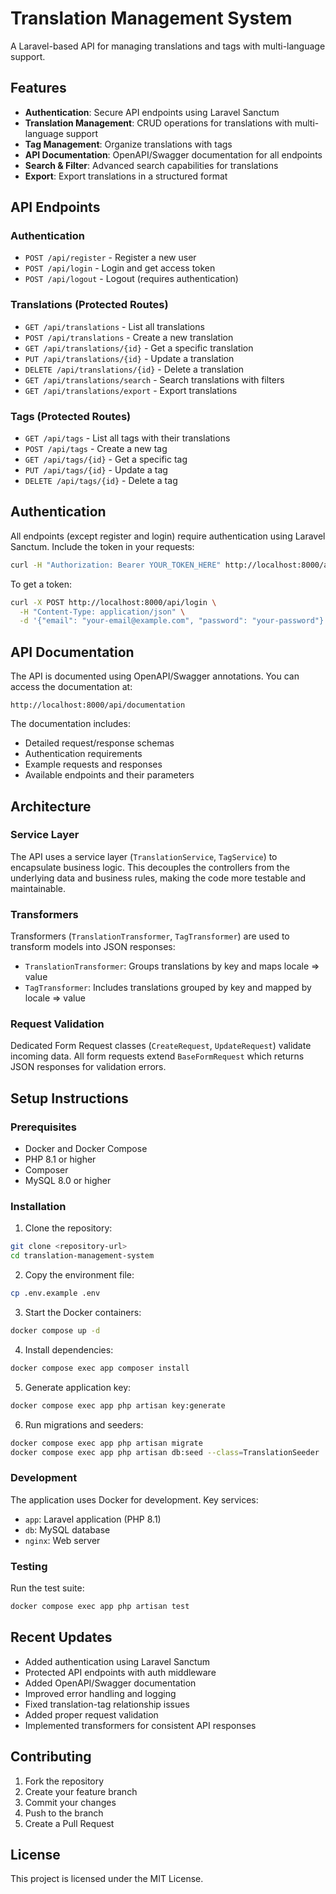 # Translation Management System

A Laravel-based API for managing translations and tags with multi-language support.

## Features

- **Authentication**: Secure API endpoints using Laravel Sanctum
- **Translation Management**: CRUD operations for translations with multi-language support
- **Tag Management**: Organize translations with tags
- **API Documentation**: OpenAPI/Swagger documentation for all endpoints
- **Search & Filter**: Advanced search capabilities for translations
- **Export**: Export translations in a structured format

## API Endpoints

### Authentication
- `POST /api/register` - Register a new user
- `POST /api/login` - Login and get access token
- `POST /api/logout` - Logout (requires authentication)

### Translations (Protected Routes)
- `GET /api/translations` - List all translations
- `POST /api/translations` - Create a new translation
- `GET /api/translations/{id}` - Get a specific translation
- `PUT /api/translations/{id}` - Update a translation
- `DELETE /api/translations/{id}` - Delete a translation
- `GET /api/translations/search` - Search translations with filters
- `GET /api/translations/export` - Export translations

### Tags (Protected Routes)
- `GET /api/tags` - List all tags with their translations
- `POST /api/tags` - Create a new tag
- `GET /api/tags/{id}` - Get a specific tag
- `PUT /api/tags/{id}` - Update a tag
- `DELETE /api/tags/{id}` - Delete a tag

## Authentication

All endpoints (except register and login) require authentication using Laravel Sanctum. Include the token in your requests:

```bash
curl -H "Authorization: Bearer YOUR_TOKEN_HERE" http://localhost:8000/api/tags
```

To get a token:
```bash
curl -X POST http://localhost:8000/api/login \
  -H "Content-Type: application/json" \
  -d '{"email": "your-email@example.com", "password": "your-password"}'
```

## API Documentation

The API is documented using OpenAPI/Swagger annotations. You can access the documentation at:
```
http://localhost:8000/api/documentation
```

The documentation includes:
- Detailed request/response schemas
- Authentication requirements
- Example requests and responses
- Available endpoints and their parameters

## Architecture

### Service Layer
The API uses a service layer (`TranslationService`, `TagService`) to encapsulate business logic. This decouples the controllers from the underlying data and business rules, making the code more testable and maintainable.

### Transformers
Transformers (`TranslationTransformer`, `TagTransformer`) are used to transform models into JSON responses:
- `TranslationTransformer`: Groups translations by key and maps locale => value
- `TagTransformer`: Includes translations grouped by key and mapped by locale => value

### Request Validation
Dedicated Form Request classes (`CreateRequest`, `UpdateRequest`) validate incoming data. All form requests extend `BaseFormRequest` which returns JSON responses for validation errors.

## Setup Instructions

### Prerequisites
- Docker and Docker Compose
- PHP 8.1 or higher
- Composer
- MySQL 8.0 or higher

### Installation

1. Clone the repository:
```bash
git clone <repository-url>
cd translation-management-system
```

2. Copy the environment file:
```bash
cp .env.example .env
```

3. Start the Docker containers:
```bash
docker compose up -d
```

4. Install dependencies:
```bash
docker compose exec app composer install
```

5. Generate application key:
```bash
docker compose exec app php artisan key:generate
```

6. Run migrations and seeders:
```bash
docker compose exec app php artisan migrate
docker compose exec app php artisan db:seed --class=TranslationSeeder
```

### Development

The application uses Docker for development. Key services:
- `app`: Laravel application (PHP 8.1)
- `db`: MySQL database
- `nginx`: Web server

### Testing

Run the test suite:
```bash
docker compose exec app php artisan test
```

## Recent Updates

- Added authentication using Laravel Sanctum
- Protected API endpoints with auth middleware
- Added OpenAPI/Swagger documentation
- Improved error handling and logging
- Fixed translation-tag relationship issues
- Added proper request validation
- Implemented transformers for consistent API responses

## Contributing

1. Fork the repository
2. Create your feature branch
3. Commit your changes
4. Push to the branch
5. Create a Pull Request

## License

This project is licensed under the MIT License.
